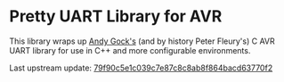 Pretty UART Library for AVR
===========================

This library wraps up [Andy Gock's](https://github.com/andygock/avr-uart) (and by history Peter Fleury's) C AVR UART library for use in C++ and more configurable environments.

Last upstream update: [79f90c5e1c039c7e87c8c8ab8f864bacd63770f2](https://github.com/andygock/avr-uart/commit/79f90c5e1c039c7e87c8c8ab8f864bacd63770f2)
